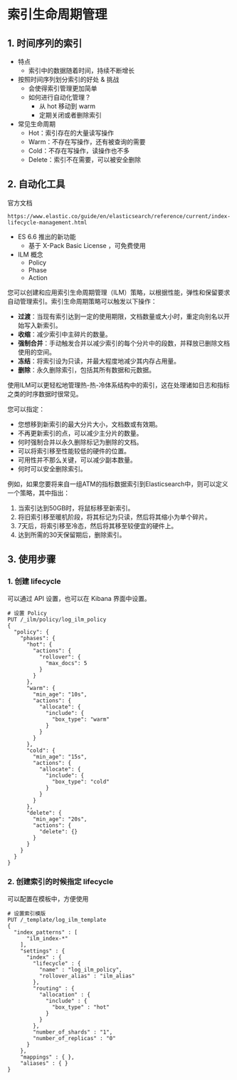 # 索引生命周期管理

## 1. 时间序列的索引

* 特点
  * 索引中的数据随着时间，持续不断增长
* 按照时间序列划分索引的好处 & 挑战
  * 会使得索引管理更加简单
  * 如何进行自动化管理？
    * 从 hot 移动到 warm
    * 定期关闭或者删除索引
* 常见生命周期
  * Hot：索引存在的大量读写操作
  * Warm：不存在写操作，还有被查询的需要
  * Cold：不存在写操作，读操作也不多
  * Delete：索引不在需要，可以被安全删除





## 2. 自动化工具

官方文档

```shell
https://www.elastic.co/guide/en/elasticsearch/reference/current/index-lifecycle-management.html
```



* ES 6.6 推出的新功能
  * 基于 X-Pack Basic License ，可免费使用
* ILM 概念
  * Policy
  * Phase
  * Action





您可以创建和应用索引生命周期管理（ILM）策略，以根据性能，弹性和保留要求自动管理索引。索引生命周期策略可以触发以下操作：

- **过渡**：当现有索引达到一定的使用期限，文档数量或大小时，重定向别名以开始写入新索引。
- **收缩**：减少索引中主碎片的数量。
- **强制合并**：手动触发合并以减少索引的每个分片中的段数，并释放已删除文档使用的空间。
- **冻结**：将索引设为只读，并最大程度地减少其内存占用量。
- **删除**：永久删除索引，包括其所有数据和元数据。

使用ILM可以更轻松地管理热-热-冷体系结构中的索引，这在处理诸如日志和指标之类的时序数据时很常见。

您可以指定：

- 您想移到新索引的最大分片大小，文档数或有效期。
- 不再更新索引的点，可以减少主分片的数量。
- 何时强制合并以永久删除标记为删除的文档。
- 可以将索引移至性能较低的硬件的位置。
- 可用性并不那么关键，可以减少副本数量。
- 何时可以安全删除索引。

例如，如果您要将来自一组ATM的指标数据索引到Elasticsearch中，则可以定义一个策略，其中指出：

1. 当索引达到50GB时，将鼠标移至新索引。
2. 将旧索引移至暖机阶段，将其标记为只读，然后将其缩小为单个碎片。
3. 7天后，将索引移至冷态，然后将其移至较便宜的硬件上。
4. 达到所需的30天保留期后，删除索引。



## 3. 使用步骤



### 1. 创建 lifecycle

可以通过 API 设置，也可以在 Kibana 界面中设置。

```shell
# 设置 Policy
PUT /_ilm/policy/log_ilm_policy
{
  "policy": {
    "phases": {
      "hot": {
        "actions": {
          "rollover": {
            "max_docs": 5
          }
        }
      },
      "warm": {
        "min_age": "10s",
        "actions": {
          "allocate": {
            "include": {
              "box_type": "warm"
            }
          }
        }
      },
      "cold": {
        "min_age": "15s",
        "actions": {
          "allocate": {
            "include": {
              "box_type": "cold"
            }
          }
        }
      },
      "delete": {
        "min_age": "20s",
        "actions": {
          "delete": {}
        }
      }
    }
  }
}
```

### 2. 创建索引的时候指定 lifecycle

可以配置在模板中，方便使用

```shell
# 设置索引模版
PUT /_template/log_ilm_template
{
  "index_patterns" : [
      "ilm_index-*"
    ],
    "settings" : {
      "index" : {
        "lifecycle" : {
          "name" : "log_ilm_policy",
          "rollover_alias" : "ilm_alias"
        },
        "routing" : {
          "allocation" : {
            "include" : {
              "box_type" : "hot"
            }
          }
        },
        "number_of_shards" : "1",
        "number_of_replicas" : "0"
      }
    },
    "mappings" : { },
    "aliases" : { }
}
```